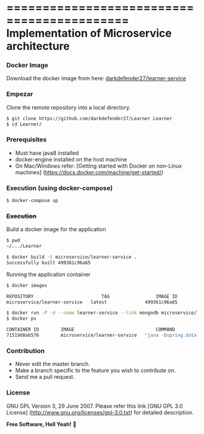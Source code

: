 ===========================================
Implementation of Microservice architecture
===========================================

### Docker Image

Download the docker image from here: [darkdefender27/learner-service](docker.io/darkdefender27/learner-service)

### Empezar

Clone the remote repository into a local directory.

```sh
$ git clone https://github.com/darkdefender27/Learner Learner
$ cd Learner/
```


### Prerequisites

* Must have java8 installed
* docker-engine installed on the host machine
* On Mac/Windows refer: [Getting started with Docker on non-Linux machines] (https://docs.docker.com/machine/get-started/)


### Execution (using docker-compose)

```sh
$ docker-compose up
```


### ~~Execution~~

Build a docker image for the application

```sh
$ pwd
~/.../Learner

$ docker build -t microservice/learner-service .
Successfully built 499361c96a65
```

Running the application container

```sh
$ docker images

REPOSITORY                         TAG                 IMAGE ID            CREATED             SIZE
microservice/learner-service   latest              499361c96a65        6 minutes ago       678.5 MB

$ docker run -P -d --name learner-service --link mongodb microservice/learner-service
$ docker ps

CONTAINER ID        IMAGE                              COMMAND                  CREATED             STATUS              PORTS                      NAMES
71519d8ab576        microservice/learner-service   "java -Dspring.data.m"   4 seconds ago       Up 3 seconds        0.0.0.0:32769->8080/tcp    learner-service

```


### Contribution

* Never edit the master branch.
* Make a branch specific to the feature you wish to contribute on.
* Send me a pull request.


### License

GNU GPL Version 3, 29 June 2007.
Please refer this link [GNU GPL 3.0 License] (http://www.gnu.org/licenses/gpl-3.0.txt) for detailed description.



**Free Software, Hell Yeah!** :facepunch:
